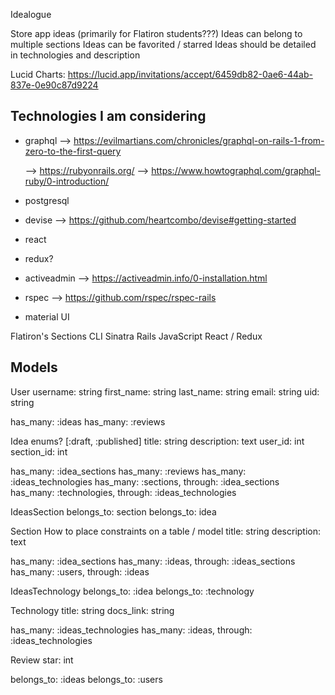 Idealogue

Store app ideas (primarily for Flatiron students???)
Ideas can belong to multiple sections
Ideas can be favorited / starred
Ideas should be detailed in technologies and description

Lucid Charts:
https://lucid.app/invitations/accept/6459db82-0ae6-44ab-837e-0e90c87d9224


## Technologies I am considering
  - graphql 
    --> https://evilmartians.com/chronicles/graphql-on-rails-1-from-zero-to-the-first-query

    --> https://rubyonrails.org/
    --> https://www.howtographql.com/graphql-ruby/0-introduction/

  - postgresql
  - devise --> https://github.com/heartcombo/devise#getting-started
  - react
  - redux?
  - activeadmin --> https://activeadmin.info/0-installation.html
  - rspec --> https://github.com/rspec/rspec-rails
  - material UI


Flatiron's Sections
CLI
Sinatra
Rails
JavaScript
React / Redux

## Models
User
  username: string
  first_name: string
  last_name: string
  email: string
  uid: string

  has_many: :ideas
  has_many: :reviews

Idea
  enums? [:draft, :published]
  title: string
  description: text
  user_id: int
  section_id: int

  has_many: :idea_sections
  has_many: :reviews
  has_many: :ideas_technologies
  has_many: :sections, through: :idea_sections
  has_many: :technologies, through: :ideas_technologies


IdeasSection
  belongs_to: section
  belongs_to: idea

Section
How to place constraints on a table / model
  title: string
  description: text

  has_many: :idea_sections
  has_many: :ideas, through: :ideas_sections
  has_many: :users, through: :ideas

IdeasTechnology
  belongs_to: :idea
  belongs_to: :technology

Technology
  title: string
  docs_link: string

  has_many: :ideas_technologies
  has_many: :ideas, through: :ideas_technologies

Review
  star: int

  belongs_to: :ideas
  belongs_to: :users